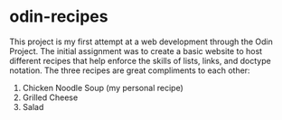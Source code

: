 # odin-recipes

This project is my first attempt at a web development through the Odin Project. The initial assignment was to create a basic website to host different recipes that help enforce the skills of lists, links, and doctype notation. The three recipes are great compliments to each other:

1. Chicken Noodle Soup (my personal recipe)
2. Grilled Cheese
3. Salad

